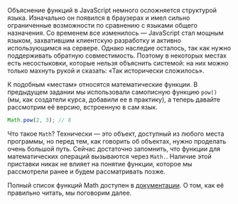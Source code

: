 
Объяснение функций в JavaScript немного осложняется структурой языка. Изначально он появился в браузерах и имел сильно ограниченные возможности по сравнению с языками общего назначения. Со временем все изменилось — JavaScript стал мощным языком, захватившим клиентскую разработку и активно использующимся на сервере. Однако наследие осталось, так как нужно поддерживать обратную совместимость. Поэтому в некоторых местах есть несостыковки, которые нельзя объяснить системой: на них можно только махнуть рукой и сказать: «Так исторически сложилось».

К подобным «местам» относятся математические функции. В предыдущем задании мы использовали самописную функцию `pow()` (мы, как создатели курса, добавили ее в практику), а теперь давайте рассмотрим её версию, встроенную в сам язык.

```javascript
Math.pow(2, 3); // 8
```

Что такое `Math`? Технически — это объект, доступный из любого места программы, но перед тем, как говорить об объектах, нужно проделать очень большой путь. Сейчас достаточно запомнить, что функции для математических операций вызываются через `Math.`. Наличие этой приставки никак не влияет на понятие функции, которое мы рассмотрели ранее и будем рассматривать позже.

Полный список функций Math доступен в [документации](https://developer.mozilla.org/ru/docs/Web/JavaScript/Reference/Global_Objects/Math). О том, как её правильно читать, мы поговорим далее.
